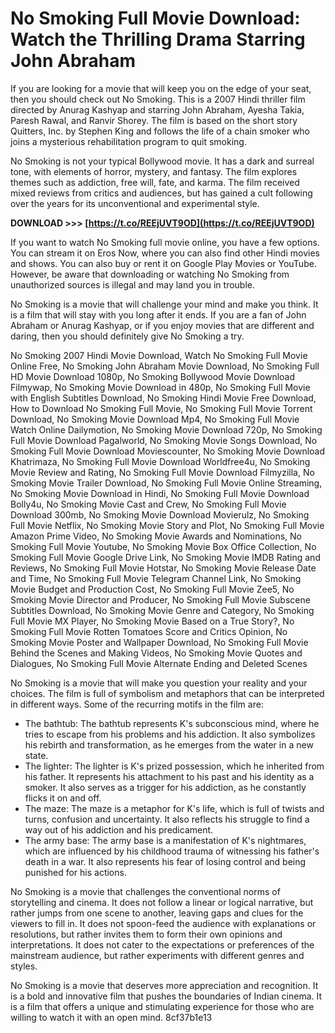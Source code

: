 # No Smoking Full Movie Download: Watch the Thrilling Drama Starring John Abraham
  
If you are looking for a movie that will keep you on the edge of your seat, then you should check out No Smoking. This is a 2007 Hindi thriller film directed by Anurag Kashyap and starring John Abraham, Ayesha Takia, Paresh Rawal, and Ranvir Shorey. The film is based on the short story Quitters, Inc. by Stephen King and follows the life of a chain smoker who joins a mysterious rehabilitation program to quit smoking.
  
No Smoking is not your typical Bollywood movie. It has a dark and surreal tone, with elements of horror, mystery, and fantasy. The film explores themes such as addiction, free will, fate, and karma. The film received mixed reviews from critics and audiences, but has gained a cult following over the years for its unconventional and experimental style.
 
**DOWNLOAD &gt;&gt;&gt; [https://t.co/REEjUVT9OD](https://t.co/REEjUVT9OD)**


  
If you want to watch No Smoking full movie online, you have a few options. You can stream it on Eros Now, where you can also find other Hindi movies and shows. You can also buy or rent it on Google Play Movies or YouTube. However, be aware that downloading or watching No Smoking from unauthorized sources is illegal and may land you in trouble.
  
No Smoking is a movie that will challenge your mind and make you think. It is a film that will stay with you long after it ends. If you are a fan of John Abraham or Anurag Kashyap, or if you enjoy movies that are different and daring, then you should definitely give No Smoking a try.
 
No Smoking 2007 Hindi Movie Download,  Watch No Smoking Full Movie Online Free,  No Smoking John Abraham Movie Download,  No Smoking Full HD Movie Download 1080p,  No Smoking Bollywood Movie Download Filmywap,  No Smoking Movie Download in 480p,  No Smoking Full Movie with English Subtitles Download,  No Smoking Hindi Movie Free Download,  How to Download No Smoking Full Movie,  No Smoking Full Movie Torrent Download,  No Smoking Movie Download Mp4,  No Smoking Full Movie Watch Online Dailymotion,  No Smoking Movie Download 720p,  No Smoking Full Movie Download Pagalworld,  No Smoking Movie Songs Download,  No Smoking Full Movie Download Moviescounter,  No Smoking Movie Download Khatrimaza,  No Smoking Full Movie Download Worldfree4u,  No Smoking Movie Review and Rating,  No Smoking Full Movie Download Filmyzilla,  No Smoking Movie Trailer Download,  No Smoking Full Movie Online Streaming,  No Smoking Movie Download in Hindi,  No Smoking Full Movie Download Bolly4u,  No Smoking Movie Cast and Crew,  No Smoking Full Movie Download 300mb,  No Smoking Movie Download Movierulz,  No Smoking Full Movie Netflix,  No Smoking Movie Story and Plot,  No Smoking Full Movie Amazon Prime Video,  No Smoking Movie Awards and Nominations,  No Smoking Full Movie Youtube,  No Smoking Movie Box Office Collection,  No Smoking Full Movie Google Drive Link,  No Smoking Movie IMDB Rating and Reviews,  No Smoking Full Movie Hotstar,  No Smoking Movie Release Date and Time,  No Smoking Full Movie Telegram Channel Link,  No Smoking Movie Budget and Production Cost,  No Smoking Full Movie Zee5,  No Smoking Movie Director and Producer,  No Smoking Full Movie Subscene Subtitles Download,  No Smoking Movie Genre and Category,  No Smoking Full Movie MX Player,  No Smoking Movie Based on a True Story?,  No Smoking Full Movie Rotten Tomatoes Score and Critics Opinion,  No Smoking Movie Poster and Wallpaper Download,  No Smoking Full Movie Behind the Scenes and Making Videos,  No Smoking Movie Quotes and Dialogues,  No Smoking Full Movie Alternate Ending and Deleted Scenes
  
No Smoking is a movie that will make you question your reality and your choices. The film is full of symbolism and metaphors that can be interpreted in different ways. Some of the recurring motifs in the film are:
  
- The bathtub: The bathtub represents K's subconscious mind, where he tries to escape from his problems and his addiction. It also symbolizes his rebirth and transformation, as he emerges from the water in a new state.
- The lighter: The lighter is K's prized possession, which he inherited from his father. It represents his attachment to his past and his identity as a smoker. It also serves as a trigger for his addiction, as he constantly flicks it on and off.
- The maze: The maze is a metaphor for K's life, which is full of twists and turns, confusion and uncertainty. It also reflects his struggle to find a way out of his addiction and his predicament.
- The army base: The army base is a manifestation of K's nightmares, which are influenced by his childhood trauma of witnessing his father's death in a war. It also represents his fear of losing control and being punished for his actions.

No Smoking is a movie that challenges the conventional norms of storytelling and cinema. It does not follow a linear or logical narrative, but rather jumps from one scene to another, leaving gaps and clues for the viewers to fill in. It does not spoon-feed the audience with explanations or resolutions, but rather invites them to form their own opinions and interpretations. It does not cater to the expectations or preferences of the mainstream audience, but rather experiments with different genres and styles.
  
No Smoking is a movie that deserves more appreciation and recognition. It is a bold and innovative film that pushes the boundaries of Indian cinema. It is a film that offers a unique and stimulating experience for those who are willing to watch it with an open mind.
 8cf37b1e13
 
